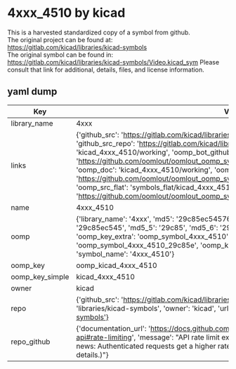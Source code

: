 # 4xxx_4510 by kicad  
This is a harvested standardized copy of a symbol from github.  
The original project can be found at:  
https://gitlab.com/kicad/libraries/kicad-symbols  
The original symbol can be found in:
https://gitlab.com/kicad/libraries/kicad-symbols/Video.kicad_sym
Please consult that link for additional, details, files, and license information.  
## yaml dump  
| Key | Value |  
| --- | --- |  
| library_name | 4xxx |  
| links | {'github_src': 'https://gitlab.com/kicad/libraries/kicad-symbols/Video.kicad_sym', 'github_src_repo': 'https://gitlab.com/kicad/libraries/kicad-symbols', 'oomp_bot': 'kicad_4xxx_4510/working', 'oomp_bot_github': 'https://github.com/oomlout/oomlout_oomp_symbol_bot/tree/main/kicad_4xxx_4510/working', 'oomp_doc': 'kicad_4xxx_4510/working', 'oomp_doc_github': 'https://github.com/oomlout/oomlout_oomp_symbol_doc/tree/main/kicad_4xxx_4510/working', 'oomp_src_flat': 'symbols_flat/kicad_4xxx_4510/working', 'oomp_src_flat_github': 'https://github.com/oomlout/oomlout_oomp_symbol_src/tree/main/kicad_4xxx_4510/working'} |  
| name | 4xxx_4510 |  
| oomp | {'library_name': '4xxx', 'md5': '29c85ec54576ae985a569364e0b0342a', 'md5_10': '29c85ec545', 'md5_5': '29c85', 'md5_6': '29c85e', 'oomp_key': 'oomp_4xxx_4510', 'oomp_key_extra': 'oomp_symbol_4xxx_4510', 'oomp_key_full': 'oomp_symbol_4xxx_4510_29c85e', 'oomp_key_simple': '4xxx_4510', 'owner_name': 'kicad', 'symbol_name': '4xxx_4510'} |  
| oomp_key | oomp_kicad_4xxx_4510 |  
| oomp_key_simple | kicad_4xxx_4510 |  
| owner | kicad |  
| repo | {'github_src': 'https://gitlab.com/kicad/libraries/kicad-symbols/Video.kicad_sym', 'name': 'libraries/kicad-symbols', 'owner': 'kicad', 'url': 'https://gitlab.com/kicad/libraries/kicad-symbols'} |  
| repo_github | {'documentation_url': 'https://docs.github.com/rest/overview/resources-in-the-rest-api#rate-limiting', 'message': "API rate limit exceeded for 84.66.173.59. (But here's the good news: Authenticated requests get a higher rate limit. Check out the documentation for more details.)"} |  

